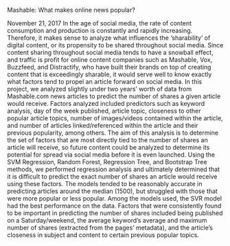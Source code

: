 Mashable: What makes online news popular?

November 21, 2017
In the age of social media, the rate of content consumption and production is
constantly and rapidly increasing. Therefore, it makes sense to analyze what influences
the ‘sharability’ of digital content, or its propensity to be shared throughout social media.
Since content sharing throughout social media tends to have a snowball effect, and
traffic is profit for online content companies such as Mashable, Vox, Buzzfeed, and
Distractify, who have built their brands on top of creating content that is exceedingly
sharable, it would serve well to know exactly what factors tend to propel an article
forward on social media.
 In this project, we analyzed slightly under two years’ worth of data from
Mashable.com news articles to predict the number of shares a given article would
receive. Factors analyzed included predictors such as keyword analysis, day of the week
published, article topic, closeness to other popular article topics, number of
images/videos contained within the article, and number of articles linked/referenced
within the article and their previous popularity, among others. The aim of this analysis is
to determine the set of factors that are most directly tied to the number of shares an
article will receive, so future content could be analyzed to determine its potential for
spread via social media before it is even launched.
 Using the SVM Regression, Random Forest, Regression Tree, and Bootstrap
Tree methods, we performed regression analysis and ultimately determined that it is
difficult to predict the exact number of shares an article would receive using these
factors. The models tended to be reasonably accurate in predicting articles around the
median (1500), but struggled with those that were more popular or less popular. Among
the models used, the SVR model had the best performance on the data. Factors that
were consistently found to be important in predicting the number of shares included
being published on a Saturday/weekend, the average keyword’s average and maximum
number of shares (extracted from the pages’ metadata), and the article’s closeness in
subject and content to certain previous popular topics. 
